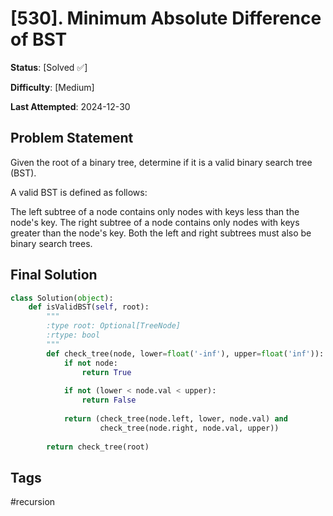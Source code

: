 # [530]. Minimum Absolute Difference of BST

**Status**: [Solved ✅]

**Difficulty**: [Medium]

**Last Attempted**: 2024-12-30

## Problem Statement

Given the root of a binary tree, determine if it is a valid binary search tree (BST).

A valid BST is defined as follows:

The left 
subtree
 of a node contains only nodes with keys less than the node's key.
The right subtree of a node contains only nodes with keys greater than the node's key.
Both the left and right subtrees must also be binary search trees.



## Final Solution

```python
class Solution(object):
    def isValidBST(self, root):
        """
        :type root: Optional[TreeNode]
        :rtype: bool
        """
        def check_tree(node, lower=float('-inf'), upper=float('inf')):
            if not node:
                return True
            
            if not (lower < node.val < upper):
                return False
            
            return (check_tree(node.left, lower, node.val) and
                    check_tree(node.right, node.val, upper))
        
        return check_tree(root)


```

## Tags
#recursion